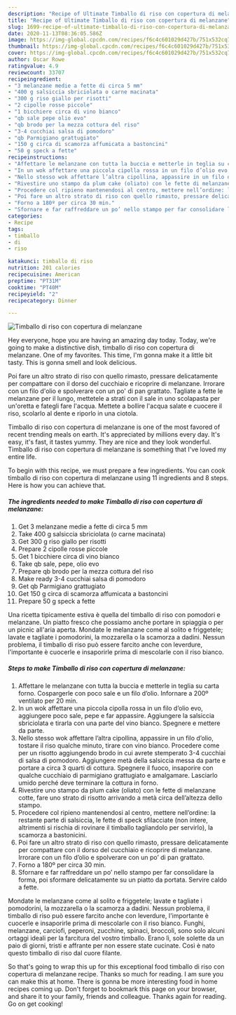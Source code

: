 ```yaml
---
description: "Recipe of Ultimate Timballo di riso con copertura di melanzane"
title: "Recipe of Ultimate Timballo di riso con copertura di melanzane"
slug: 1699-recipe-of-ultimate-timballo-di-riso-con-copertura-di-melanzane
date: 2020-11-13T08:36:05.586Z
image: https://img-global.cpcdn.com/recipes/f6c4c601029d427b/751x532cq70/timballo-di-riso-con-copertura-di-melanzane-recipe-main-photo.jpg
thumbnail: https://img-global.cpcdn.com/recipes/f6c4c601029d427b/751x532cq70/timballo-di-riso-con-copertura-di-melanzane-recipe-main-photo.jpg
cover: https://img-global.cpcdn.com/recipes/f6c4c601029d427b/751x532cq70/timballo-di-riso-con-copertura-di-melanzane-recipe-main-photo.jpg
author: Oscar Rowe
ratingvalue: 4.9
reviewcount: 33707
recipeingredient:
- "3 melanzane medie a fette di circa 5 mm"
- "400 g salsiccia sbriciolata o carne macinata"
- "300 g riso giallo per risotti"
- "2 cipolle rosse piccole"
- "1 bicchiere circa di vino bianco"
- "qb sale pepe olio evo"
- "qb brodo per la mezza cottura del riso"
- "3-4 cucchiai salsa di pomodoro"
- "qb Parmigiano grattugiato"
- "150 g circa di scamorza affumicata a bastoncini"
- "50 g speck a fette"
recipeinstructions:
- "Affettare le melanzane con tutta la buccia e metterle in teglia su carta forno. Cospargerle con poco sale e un filo d’olio. Infornare a 200º ventilato per 20 min."
- "In un wok affettare una piccola cipolla rossa in un filo d’olio evo, aggiungere poco sale, pepe e far appassire. Aggiungere la salsiccia sbriciolata e tirarla con una parte del vino bianco. Spegnere e mettere da parte."
- "Nello stesso wok affettare l’altra cipollina, appassire in un filo d’olio, tostare il riso qualche minuto, tirare con vino bianco. Procedere come per un risotto aggiungendo brodo in cui avrete stemperato 3-4 cucchiai di salsa di pomodoro. Aggiungere metà della salsiccia messa da parte e portare a circa 3 quarti di cottura. Spegnere il fuoco, insaporire con qualche cucchiaio di parmigiano grattugiato e amalgamare. Lasciarlo umido perché deve terminare la cottura in forno."
- "Rivestire uno stampo da plum cake (oliato) con le fette di melanzane cotte, fare uno strato di risotto arrivando a metà circa dell’altezza dello stampo."
- "Procedere col ripieno mantenendosi al centro, mettere nell’ordine: la restante parte di salsiccia, le fette di speck sfilacciate (non intere, altrimenti si rischia di rovinare il timballo tagliandolo per servirlo), la scamorza a bastonicini."
- "Poi fare un altro strato di riso con quello rimasto, pressare delicatamente per compattare con il dorso del cucchiaio e ricoprire di melanzane. Irrorare con un filo d’olio e spolverare con un po’ di pan grattato."
- "Forno a 180º per circa 30 min."
- "Sfornare e far raffreddare un po’ nello stampo per far consolidare la forma, poi sformare delicatamente su un piatto da portata. Servire caldo a fette."
categories:
- Recipe
tags:
- timballo
- di
- riso

katakunci: timballo di riso 
nutrition: 201 calories
recipecuisine: American
preptime: "PT31M"
cooktime: "PT40M"
recipeyield: "2"
recipecategory: Dinner

---
```



![Timballo di riso con copertura di melanzane](https://img-global.cpcdn.com/recipes/f6c4c601029d427b/751x532cq70/timballo-di-riso-con-copertura-di-melanzane-recipe-main-photo.jpg)

Hey everyone, hope you are having an amazing day today. Today, we're going to make a distinctive dish, timballo di riso con copertura di melanzane. One of my favorites. This time, I'm gonna make it a little bit tasty. This is gonna smell and look delicious.

Poi fare un altro strato di riso con quello rimasto, pressare delicatamente per compattare con il dorso del cucchiaio e ricoprire di melanzane. Irrorare con un filo d&#39;olio e spolverare con un po&#39; di pan grattato. Tagliate a fette le melanzane per il lungo, mettetele a strati con il sale in uno scolapasta per un&#39;oretta e fategli fare l&#39;acqua. Mettete a bollire l&#39;acqua salate e cuocere il riso, scolarlo al dente e riporlo in una ciotola.

Timballo di riso con copertura di melanzane is one of the most favored of recent trending meals on earth. It's appreciated by millions every day. It's easy, it's fast, it tastes yummy. They are nice and they look wonderful. Timballo di riso con copertura di melanzane is something that I've loved my entire life.


To begin with this recipe, we must prepare a few ingredients. You can cook timballo di riso con copertura di melanzane using 11 ingredients and 8 steps. Here is how you can achieve that.

<!--inarticleads1-->

##### The ingredients needed to make Timballo di riso con copertura di melanzane:

1. Get 3 melanzane medie a fette di circa 5 mm
1. Take 400 g salsiccia sbriciolata (o carne macinata)
1. Get 300 g riso giallo per risotti
1. Prepare 2 cipolle rosse piccole
1. Get 1 bicchiere circa di vino bianco
1. Take qb sale, pepe, olio evo
1. Prepare qb brodo per la mezza cottura del riso
1. Make ready 3-4 cucchiai salsa di pomodoro
1. Get qb Parmigiano grattugiato
1. Get 150 g circa di scamorza affumicata a bastoncini
1. Prepare 50 g speck a fette


Una ricetta tipicamente estiva è quella del timballo di riso con pomodori e melanzane. Un piatto fresco che possiamo anche portare in spiaggia o per un picnic all&#39;aria aperta. Mondate le melanzane come al solito e friggetele; lavate e tagliate i pomodorini, la mozzarella o la scamorza a dadini. Nessun problema, il timballo di riso può essere farcito anche con leverdure, l&#39;importante è cuocerle e insaporirle prima di mescolarle con il riso bianco. 

<!--inarticleads2-->

##### Steps to make Timballo di riso con copertura di melanzane:

1. Affettare le melanzane con tutta la buccia e metterle in teglia su carta forno. Cospargerle con poco sale e un filo d’olio. Infornare a 200º ventilato per 20 min.
1. In un wok affettare una piccola cipolla rossa in un filo d’olio evo, aggiungere poco sale, pepe e far appassire. Aggiungere la salsiccia sbriciolata e tirarla con una parte del vino bianco. Spegnere e mettere da parte.
1. Nello stesso wok affettare l’altra cipollina, appassire in un filo d’olio, tostare il riso qualche minuto, tirare con vino bianco. Procedere come per un risotto aggiungendo brodo in cui avrete stemperato 3-4 cucchiai di salsa di pomodoro. Aggiungere metà della salsiccia messa da parte e portare a circa 3 quarti di cottura. Spegnere il fuoco, insaporire con qualche cucchiaio di parmigiano grattugiato e amalgamare. Lasciarlo umido perché deve terminare la cottura in forno.
1. Rivestire uno stampo da plum cake (oliato) con le fette di melanzane cotte, fare uno strato di risotto arrivando a metà circa dell’altezza dello stampo.
1. Procedere col ripieno mantenendosi al centro, mettere nell’ordine: la restante parte di salsiccia, le fette di speck sfilacciate (non intere, altrimenti si rischia di rovinare il timballo tagliandolo per servirlo), la scamorza a bastonicini.
1. Poi fare un altro strato di riso con quello rimasto, pressare delicatamente per compattare con il dorso del cucchiaio e ricoprire di melanzane. Irrorare con un filo d’olio e spolverare con un po’ di pan grattato.
1. Forno a 180º per circa 30 min.
1. Sfornare e far raffreddare un po’ nello stampo per far consolidare la forma, poi sformare delicatamente su un piatto da portata. Servire caldo a fette.


Mondate le melanzane come al solito e friggetele; lavate e tagliate i pomodorini, la mozzarella o la scamorza a dadini. Nessun problema, il timballo di riso può essere farcito anche con leverdure, l&#39;importante è cuocerle e insaporirle prima di mescolarle con il riso bianco. Funghi, melanzane, carciofi, peperoni, zucchine, spinaci, broccoli, sono solo alcuni ortaggi ideali per la farcitura del vostro timballo. Erano lì, sole solette da un paio di giorni, tristi e affrante per non essere state cucinate. Così è nato questo timballo di riso dal cuore filante. 

So that's going to wrap this up for this exceptional food timballo di riso con copertura di melanzane recipe. Thanks so much for reading. I am sure you can make this at home. There is gonna be more interesting food in home recipes coming up. Don't forget to bookmark this page on your browser, and share it to your family, friends and colleague. Thanks again for reading. Go on get cooking!
